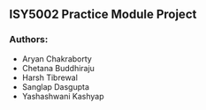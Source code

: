 ## ISY5002 Practice Module Project

### Authors: 
- Aryan Chakraborty
- Chetana Buddhiraju
- Harsh Tibrewal
- Sanglap Dasgupta
- Yashashwani Kashyap
